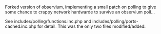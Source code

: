 Forked version of observium, implementing a small patch on polling to give some chance to crappy network hardwarde to survive an observium poll...

See includes/polling/functions.inc.php and includes/polling/ports-cached.inc.php for detail.
This was the only two files modified/added.
